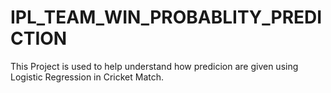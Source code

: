 # IPL_TEAM_WIN_PROBABLITY_PREDICTION
This Project is used to help understand how predicion are given using Logistic Regression in Cricket Match.
